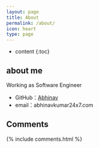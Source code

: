 ```yaml
---
layout: page
title: About
permalink: /about/
icon: heart
type: page
---
```


* content
{:toc}

## about me


Working as Software Engineer


* GitHub：[Abhinav](https://github.com/KumarAbhinav)
* email：abhinavkumar24x7.com


## Comments

{% include comments.html %}
